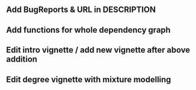 ## Add BugReports & URL in DESCRIPTION

## Add functions for whole dependency graph

## Edit intro vignette / add new vignette after above addition

## Edit degree vignette with mixture modelling